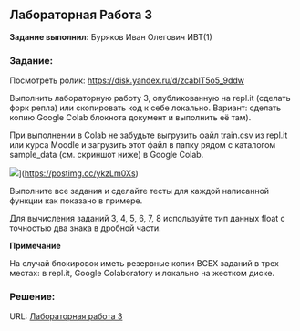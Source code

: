 ## Лабораторная Работа 3

**Задание выполнил:** Буряков Иван Олегович ИВТ(1)

### Задание: 
Посмотреть ролик: https://disk.yandex.ru/d/zcablT5o5_9ddw


Выполнить лабораторную работу 3, опубликованную на repl.it (сделать форк репла) или скопировать код к себе локально. Вариант: сделать копию Google Colab блокнота документ и выполнить её там). 

При выполнении в Colab не забудьте выгрузить файл train.csv из repl.it или курса Moodle и загрузить этот файл в папку рядом с каталогом sample_data (см. скриншот ниже) в Google Colab.

![](https://i.postimg.cc/5NXDM3XY/2021-03-02-14-41-53.png)](https://postimg.cc/ykzLm0Xs)

Выполните все задания и сделайте тесты для каждой написанной функции как показано в примере. 

Для вычисления заданий 3, 4, 5, 6, 7, 8 используйте тип данных float с точностью два знака в дробной части.


**Примечание**

На случай блокировок иметь резервные копии ВСЕХ заданий в трех местах: в repl.it, Google Colaboratory и локально на жестком диске.

### Решение:


URL: [Лабораторная работа 3](https://replit.com/@Buryackov-Ivan/6SEM-LR3?migrateNonNix=1)
